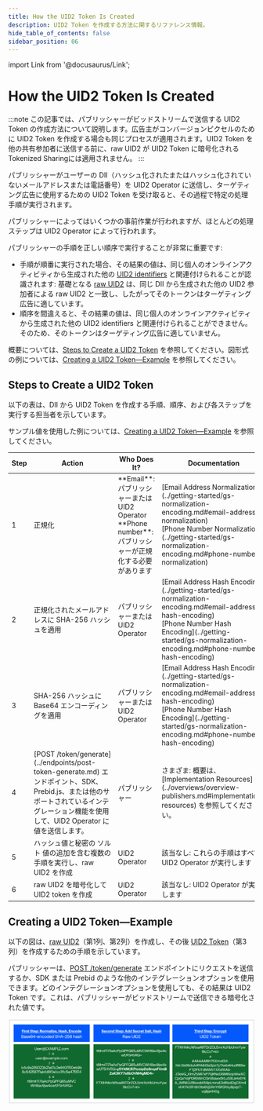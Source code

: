 ```yaml
---
title: How the UID2 Token Is Created
description: UID2 Token を作成する方法に関するリファレンス情報。
hide_table_of_contents: false
sidebar_position: 06
---
```


import Link from '@docusaurus/Link';

# How the UID2 Token Is Created

:::note
この記事では、パブリッシャーがビッドストリームで送信する UID2 Token の作成方法について説明します。広告主がコンバージョンピクセルのために UID2 Token を作成する場合も同じプロセスが適用されます。UID2 Token を他の共有参加者に送信する前に、raw UID2 が UID2 Token に暗号化される <Link href="../ref-info/glossary-uid#gl-tokenized-sharing">Tokenized Sharing</Link>には適用されません。
:::

パブリッシャーがユーザーの <link href="../ref-info/glossary-uid#gl-dii">DII</link>（ハッシュ化されたまたはハッシュ化されていないメールアドレスまたは電話番号）を UID2 <Link href="../ref-info/glossary-uid#gl-operator">Operator</Link> に送信し、ターゲティング広告に使用するための UID2 Token を受け取ると、その過程で特定の処理手順が実行されます。

パブリッシャーによってはいくつかの事前作業が行われますが、ほとんどの処理ステップは UID2 Operator によって行われます。

パブリッシャーの手順を正しい順序で実行することが非常に重要です:
- 手順が順番に実行された場合、その結果の値は、同じ個人のオンラインアクティビティから生成された他の [UID2 identifiers](../intro.md#uid2-identifier-types) と関連付けられることが認識されます: 基礎となる [raw UID2](../ref-info/glossary-uid.md#gl-raw-uid2) は、同じ DII から生成された他の UID2 参加者による raw UID2 と一致し、したがってそのトークンはターゲティング広告に適しています。
- 順序を間違えると、その結果の値は、同じ個人のオンラインアクティビティから生成された他の UID2 identifiers と関連付けられることができません。そのため、そのトークンはターゲティング広告に適していません。

概要については、[Steps to Create a UID2 Token](#steps-to-create-a-uid2-token) を参照してください。図形式の例については、[Creating a UID2 Token&#8212;Example](#creating-a-uid2-tokenexample) を参照してください。

## Steps to Create a UID2 Token

以下の表は、DII から UID2 Token を作成する手順、順序、および各ステップを実行する担当者を示しています。

サンプル値を使用した例については、[Creating a UID2 Token&#8212;Example](#creating-a-uid2-tokenexample) を参照してください。

<table width="100%">
  <thead>
    <tr>
      <th width="5%">Step</th>
      <th width="35%">Action</th>
      <th width="30%">Who Does It?</th>
      <th width="35%">Documentation</th>
    </tr>
  </thead>
  <tbody>
    <tr>
      <td>1</td>
      <td><Link href="../ref-info/glossary-uid#gl-normalize">正規化</Link></td>
      <td>**Email**: パブリッシャーまたは UID2 Operator<br/>**Phone number**: パブリッシャーが正規化する必要があります</td>
      <td>[Email Address Normalization](../getting-started/gs-normalization-encoding.md#email-address-normalization)<br/>[Phone Number Normalization](../getting-started/gs-normalization-encoding.md#phone-number-normalization)</td>
    </tr>
    <tr>
      <td>2</td>
      <td>正規化されたメールアドレスに <Link href="../ref-info/glossary-uid#gl-sha-256">SHA-256</Link> ハッシュを適用</td>
      <td>パブリッシャーまたは UID2 Operator</td>
      <td>[Email Address Hash Encoding](../getting-started/gs-normalization-encoding.md#email-address-hash-encoding)<br/>[Phone Number Hash Encoding](../getting-started/gs-normalization-encoding.md#phone-number-hash-encoding)</td>
    </tr>
    <tr>
      <td>3</td>
      <td>SHA-256 ハッシュに Base64 エンコーディングを適用</td>
      <td>パブリッシャーまたは UID2 Operator</td>
      <td>[Email Address Hash Encoding](../getting-started/gs-normalization-encoding.md#email-address-hash-encoding)<br/>[Phone Number Hash Encoding](../getting-started/gs-normalization-encoding.md#phone-number-hash-encoding)</td>
    </tr>
    <tr>
      <td>4</td>
      <td>[POST&nbsp;/token/generate](../endpoints/post-token-generate.md) エンドポイント、SDK、Prebid.js、または他のサポートされているインテグレーション機能を使用して、UID2 Operator に値を送信します。</td>
      <td>パブリッシャー</td>
      <td>さまざま: 概要は、[Implementation Resources](../overviews/overview-publishers.md#implementation-resources) を参照してください。</td>
    </tr>
     <tr>
      <td>5</td>
      <td>ハッシュ値と秘密の <Link href="../ref-info/glossary-uid#gl-salt">ソルト</Link> 値の追加を含む複数の手順を実行し、raw UID2 を作成</td>
      <td>UID2 Operator</td>
      <td>該当なし: これらの手順はすべて UID2 Operator が実行します</td>
    </tr>
     <tr>
      <td>6</td>
      <td>raw UID2 を暗号化して UID2 token を作成</td>
      <td>UID2 Operator</td>
      <td>該当なし: UID2 Operator が実行します</td>
    </tr>
 </tbody>
</table>

## Creating a UID2 Token&#8212;Example

以下の図は、[raw UID2](../ref-info/glossary-uid.md#gl-raw-uid2)（第1列、第2列）を作成し、その後 [UID2 Token](../ref-info/glossary-uid.md#gl-uid2-token)（第3列）を作成するための手順を示しています。

パブリッシャーは、[POST&nbsp;/token/generate](../endpoints/post-token-generate.md) エンドポイントにリクエストを送信するか、SDK または Prebid のような他のインテグレーションオプションを使用できます。どのインテグレーションオプションを使用しても、その結果は UID2 Token です。これは、パブリッシャーがビッドストリームで送信できる暗号化された値です。

![Sequential steps for creating a UID2](images/HowUID2Created_UID2ImplementationPlaybook.jpg)
